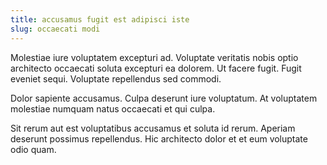 ```yaml
---
title: accusamus fugit est adipisci iste
slug: occaecati modi
---
```


Molestiae iure voluptatem excepturi ad. Voluptate veritatis nobis optio architecto occaecati soluta excepturi ea dolorem. Ut facere fugit. Fugit eveniet sequi. Voluptate repellendus sed commodi.

Dolor sapiente accusamus. Culpa deserunt iure voluptatum. At voluptatem molestiae numquam natus occaecati et qui culpa.

Sit rerum aut est voluptatibus accusamus et soluta id rerum. Aperiam deserunt possimus repellendus. Hic architecto dolor et et eum voluptate odio quam.
